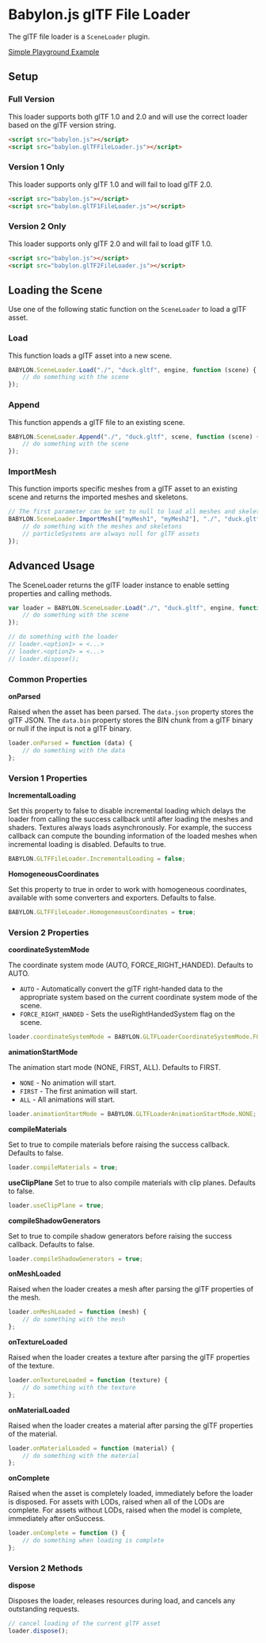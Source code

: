 # Babylon.js glTF File Loader

The glTF file loader is a `SceneLoader` plugin.

[Simple Playground Example](http://www.babylonjs-playground.com/#2IK4U7)

## Setup

### Full Version

This loader supports both glTF 1.0 and 2.0 and will use the correct loader based on the glTF version string.

```html
<script src="babylon.js"></script>
<script src="babylon.glTFFileLoader.js"></script>
```

### Version 1 Only

This loader supports only glTF 1.0 and will fail to load glTF 2.0.

```html
<script src="babylon.js"></script>
<script src="babylon.glTF1FileLoader.js"></script>
```

### Version 2 Only

This loader supports only glTF 2.0 and will fail to load glTF 1.0.

```html
<script src="babylon.js"></script>
<script src="babylon.glTF2FileLoader.js"></script>
```

## Loading the Scene

Use one of the following static function on the `SceneLoader` to load a glTF asset.

### Load

This function loads a glTF asset into a new scene.
```javascript
BABYLON.SceneLoader.Load("./", "duck.gltf", engine, function (scene) {
    // do something with the scene
});
```

### Append

This function appends a glTF file to an existing scene.
```javascript
BABYLON.SceneLoader.Append("./", "duck.gltf", scene, function (scene) {
    // do something with the scene
});
```

### ImportMesh

This function imports specific meshes from a glTF asset to an existing scene and returns the imported meshes and skeletons.
```javascript
// The first parameter can be set to null to load all meshes and skeletons
BABYLON.SceneLoader.ImportMesh(["myMesh1", "myMesh2"], "./", "duck.gltf", scene, function (meshes, particleSystems, skeletons) {
    // do something with the meshes and skeletons
    // particleSystems are always null for glTF assets
});
```

## Advanced Usage

The SceneLoader returns the glTF loader instance to enable setting properties and calling methods.

```javascript
var loader = BABYLON.SceneLoader.Load("./", "duck.gltf", engine, function (scene) {
    // do something with the scene
});

// do something with the loader
// loader.<option1> = <...>
// loader.<option2> = <...>
// loader.dispose();
```

### Common Properties

**onParsed**

Raised when the asset has been parsed. The `data.json` property stores the glTF JSON. The `data.bin` property stores the BIN chunk from a glTF binary or null if the input is not a glTF binary.

```javascript
loader.onParsed = function (data) {
    // do something with the data
};
```

### Version 1 Properties

**IncrementalLoading**

Set this property to false to disable incremental loading which delays the loader from calling the success callback until after loading the meshes and shaders. Textures always loads asynchronously. For example, the success callback can compute the bounding information of the loaded meshes when incremental loading is disabled. Defaults to true.

```javascript
BABYLON.GLTFFileLoader.IncrementalLoading = false;
```

**HomogeneousCoordinates**

Set this property to true in order to work with homogeneous coordinates, available with some converters and exporters. Defaults to false.

```javascript
BABYLON.GLTFFileLoader.HomogeneousCoordinates = true;
```

### Version 2 Properties

**coordinateSystemMode**

The coordinate system mode (AUTO, FORCE_RIGHT_HANDED). Defaults to AUTO.

- `AUTO` - Automatically convert the glTF right-handed data to the appropriate system based on the current coordinate system mode of the scene.
- `FORCE_RIGHT_HANDED` - Sets the useRightHandedSystem flag on the scene.

```javascript
loader.coordinateSystemMode = BABYLON.GLTFLoaderCoordinateSystemMode.FORCE_RIGHT_HANDED;
```

**animationStartMode**

The animation start mode (NONE, FIRST, ALL). Defaults to FIRST.

- `NONE` - No animation will start.
- `FIRST` - The first animation will start.
- `ALL` - All animations will start.

```javascript
loader.animationStartMode = BABYLON.GLTFLoaderAnimationStartMode.NONE;
```

**compileMaterials**

Set to true to compile materials before raising the success callback. Defaults to false.

```javascript
loader.compileMaterials = true;
```

**useClipPlane**
Set to true to also compile materials with clip planes. Defaults to false.

```javascript
loader.useClipPlane = true;
```

**compileShadowGenerators**

Set to true to compile shadow generators before raising the success callback. Defaults to false.

```javascript
loader.compileShadowGenerators = true;
```

**onMeshLoaded**

Raised when the loader creates a mesh after parsing the glTF properties of the mesh.

```javascript
loader.onMeshLoaded = function (mesh) {
    // do something with the mesh
};
```

**onTextureLoaded**

Raised when the loader creates a texture 
after parsing the glTF properties of the texture.

```javascript
loader.onTextureLoaded = function (texture) {
    // do something with the texture
};
```

**onMaterialLoaded**

Raised when the loader creates a material after parsing the glTF properties of the material.

```javascript
loader.onMaterialLoaded = function (material) {
    // do something with the material
};
```

**onComplete**

Raised when the asset is completely loaded, immediately before the loader is disposed.
For assets with LODs, raised when all of the LODs are complete.
For assets without LODs, raised when the model is complete, immediately after onSuccess.

```javascript
loader.onComplete = function () {
    // do something when loading is complete
};
```

### Version 2 Methods

**dispose**

Disposes the loader, releases resources during load, and cancels any outstanding requests.

```javascript
// cancel loading of the current glTF asset
loader.dispose();
```
